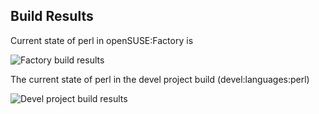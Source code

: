 
## Build Results

Current state of perl in openSUSE:Factory is

![Factory build results](https://br.opensuse.org/status/openSUSE:Factory/perl-HTTP-Parser-XS/standard)

The current state of perl in the devel project build (devel:languages:perl)

![Devel project build results](https://br.opensuse.org/status/devel:languages:perl/perl-HTTP-Parser-XS)


